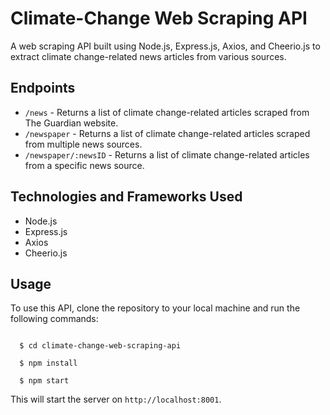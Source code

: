 <h1>Climate-Change Web Scraping API</h1>
<p>A web scraping API built using Node.js, Express.js, Axios, and Cheerio.js to extract climate change-related news articles from various sources.</p>

<h2>Endpoints</h2>

<ul>
  <li><code>/news</code> - Returns a list of climate change-related articles scraped from The Guardian website.</li>
  <li><code>/newspaper</code> - Returns a list of climate change-related articles scraped from multiple news sources.</li>
  <li><code>/newspaper/:newsID</code> - Returns a list of climate change-related articles from a specific news source.</li>
</ul>

<h2>Technologies and Frameworks Used</h2>

<ul>
  <li>Node.js</li>
  <li>Express.js</li>
  <li>Axios</li>
  <li>Cheerio.js</li>
</ul>

<h2>Usage</h2>

<p>To use this API, clone the repository to your local machine and run the following commands:</p>

<code>
  $ cd climate-change-web-scraping-api <br>
  $ npm install <br>
  $ npm start
</code>

<p>This will start the server on <code>http://localhost:8001</code>.</p>
